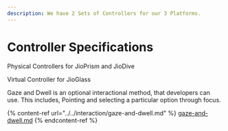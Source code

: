 ```yaml
---
description: We have 2 Sets of Controllers for our 3 Platforms.
---
```


# Controller Specifications

Physical Controllers for JioPrism and JioDive

Virtual Controller for JioGlass

Gaze and Dwell is an optional interactional method, that developers can use. This includes, Pointing and selecting a particular option through focus.&#x20;

{% content-ref url="../../interaction/gaze-and-dwell.md" %}
[gaze-and-dwell.md](../../interaction/gaze-and-dwell.md)
{% endcontent-ref %}
